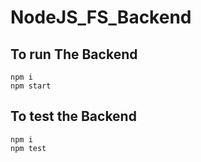 # NodeJS_FS_Backend
## To run The Backend
```shell
npm i
npm start
```
## To test the Backend

```shell
npm i
npm test
```
